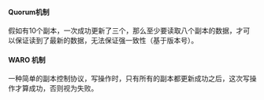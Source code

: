 #### Quorum机制

假如有10个副本，一次成功更新了三个，那么至少要读取八个副本的数据，才可以保证读到了最新的数据，无法保证强一致性（基于版本号）。



#### WARO 机制

一种简单的副本控制协议，写操作时，只有所有的副本都更新成功之后，这次写操作才算成功，否则视为失败。

